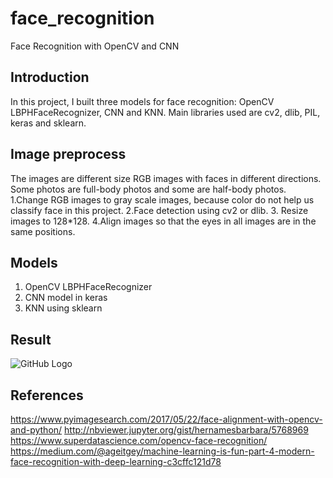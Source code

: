 # face_recognition
Face Recognition with OpenCV and CNN

## Introduction
In this project, I built three models for face recognition: OpenCV LBPHFaceRecognizer, CNN and KNN.
Main libraries used are cv2, dlib, PIL, keras and sklearn.

## Image preprocess
The images are different size RGB images with faces in different directions. Some photos are full-body photos and some are half-body photos. 
1.Change RGB images to gray scale images, because color do not help us classify face in this project.
2.Face detection using cv2 or dlib.
3. Resize images to 128*128.
4.Align images so that the eyes in all images are in the same positions.

## Models
1. OpenCV LBPHFaceRecognizer
2. CNN model in keras
3. KNN using sklearn

## Result
![GitHub Logo](/images/logo.png)

## References
https://www.pyimagesearch.com/2017/05/22/face-alignment-with-opencv-and-python/
http://nbviewer.jupyter.org/gist/hernamesbarbara/5768969
https://www.superdatascience.com/opencv-face-recognition/
https://medium.com/@ageitgey/machine-learning-is-fun-part-4-modern-face-recognition-with-deep-learning-c3cffc121d78
